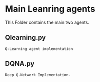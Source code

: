 # Main Leanring agents

This Folder contains the main two agents.

## Qlearning.py

    Q-Learning agent implementation
    
## DQNA.py

    Deep Q-Network Implementation.